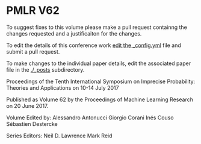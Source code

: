 # PMLR V62

To suggest fixes to this volume please make a pull request containng the changes requested and a justificaiton for the changes.

To edit the details of this conference work [edit the _config.yml](./_config.yml) file and submit a pull request.

To make changes to the individual paper details, edit the associated paper file in the [./_posts](./_posts) subdirectory.

Proceedings of the Tenth International Symposium on Imprecise Probability: Theories and Applications on 10-14 July 2017

Published as Volume 62 by the Proceedings of Machine Learning Research on 20 June 2017.

Volume Edited by:
  Alessandro Antonucci
  Giorgio Corani
  Inés Couso
  Sébastien Destercke

Series Editors:
  Neil D. Lawrence
  Mark Reid
